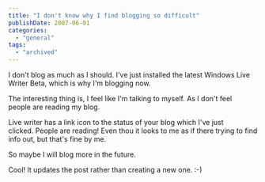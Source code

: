 ```yaml
---
title: "I don't know why I find blogging so difficult"
publishDate: 2007-06-01
categories: 
  - "general"
tags:
  - "archived"
---
```


I don't blog as much as I should. I've just installed the latest Windows Live Writer Beta, which is why I'm blogging now.

The interesting thing is, I feel like I'm talking to myself. As I don't feel people are reading my blog.

Live writer has a link icon to the status of your blog which I've just clicked. People are reading! Even thou it looks to me as if there trying to find info out, but that's fine by me.

So maybe I will blog more in the future.

Cool! It updates the post rather than creating a new one. :-)
